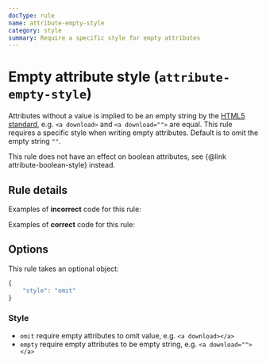 ```yaml
---
docType: rule
name: attribute-empty-style
category: style
summary: Require a specific style for empty attributes
---
```


# Empty attribute style (`attribute-empty-style`)

Attributes without a value is implied to be an empty string by the [HTML5 standard][whatwg], e.g. `<a download>` and `<a download="">` are equal.
This rule requires a specific style when writing empty attributes.
Default is to omit the empty string `""`.

This rule does not have an effect on boolean attributes, see {@link attribute-boolean-style} instead.

[whatwg]: https://html.spec.whatwg.org/multipage/syntax.html#attributes-2

## Rule details

Examples of **incorrect** code for this rule:

<validate name="incorrect" rules="attribute-empty-style">
    <a download=""></a>
</validate>

Examples of **correct** code for this rule:

<validate name="correct" rules="attribute-empty-style">
    <a download></a>
</validate>

## Options

This rule takes an optional object:

```javascript
{
	"style": "omit"
}
```

### Style

- `omit` require empty attributes to omit value, e.g. `<a download></a>`
- `empty` require empty attributes to be empty string, e.g. `<a download=""></a>`
